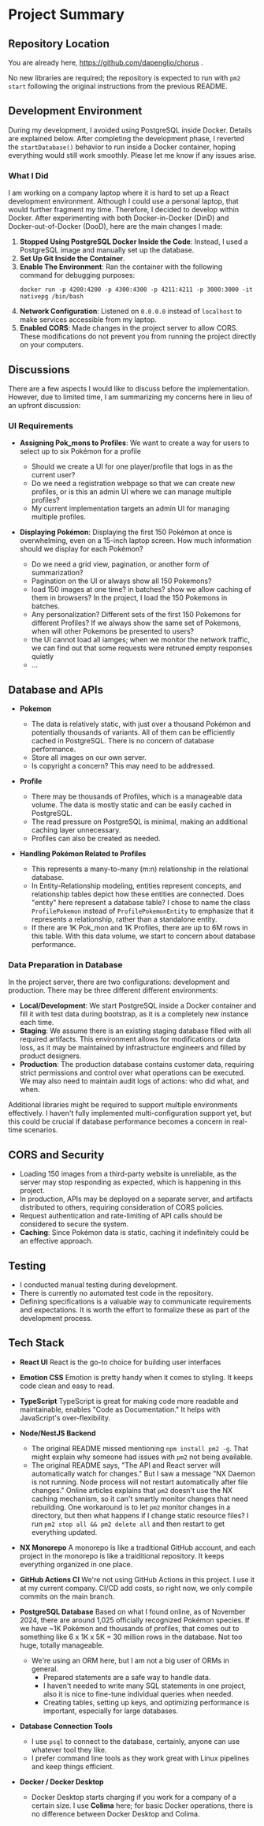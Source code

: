 # Project Summary

## Repository Location
You are already here, https://github.com/dapenglio/chorus .

No new libraries are required; the repository is expected to run with `pm2 start` following the original instructions from the previous README.

## Development Environment

During my development, I avoided using PostgreSQL inside Docker. Details are explained below. After completing the development phase, I reverted the `startDatabase()` behavior to run inside a Docker container, hoping everything would still work smoothly. Please let me know if any issues arise.

### What I Did

I am working on a company laptop where it is hard to set up a React development environment. Although I could use a personal laptop, that would further fragment my time. Therefore, I decided to develop within Docker. After experimenting with both Docker-in-Docker (DinD) and Docker-out-of-Docker (DooD), here are the main changes I made:
1. **Stopped Using PostgreSQL Docker Inside the Code**: Instead, I used a PostgreSQL image and manually set up the database.
2. **Set Up Git Inside the Container**.
3. **Enable The Environment**: Ran the container with the following command for debugging purposes:
   ```
   docker run -p 4200:4200 -p 4300:4300 -p 4211:4211 -p 3000:3000 -it nativepg /bin/bash
   ```
4. **Network Configuration**: Listened on `0.0.0.0` instead of `localhost` to make services accessible from my laptop.
5. **Enabled CORS**: Made changes in the project server to allow CORS.
These modifications do not prevent you from running the project directly on your computers.

## Discussions

There are a few aspects I would like to discuss before the implementation. However, due to limited time, I am summarizing my concerns here in lieu of an upfront discussion:

### UI Requirements

- **Assigning Pok_mons to Profiles**: We want to create a way for users to select up to six Pokémon for a profile
  - Should we create a UI for one player/profile that logs in as the current user?
  - Do we need a registration webpage so that we can create new profiles, or is this an admin UI where we can manage multiple profiles?
  - My current implementation targets an admin UI for managing multiple profiles.

- **Displaying Pokémon**: Displaying the first 150 Pokémon at once is overwhelming, even on a 15-inch laptop screen. How much information should we display for each Pokémon?
  - Do we need a grid view, pagination, or another form of summarization?
  - Pagination on the UI or always show all 150 Pokemons?
  - load 150 images at one time? in batches? show we allow caching of them in browsers?  In the project, I load the 150 Pokemons in batches.
  - Any personalization? Different sets of the first 150 Pokemons for different Profiles? If we always show the same set of Pokemons, when will other Pokemons be presented to users?
  - the UI cannot load all iamges; when we monitor the network traffic, we can find out that some requests were retruned empty responses quietly
  - ...


## Database and APIs

- **Pokemon**
  - The data is relatively static, with just over a thousand Pokémon and potentially thousands of variants. All of them can be efficiently cached in PostgreSQL. There is no concern of database performance.
  - Store all images on our own server.
  - Is copyright a concern? This may need to be addressed.

- **Profile**
  - There may be thousands of Profiles, which is a manageable data volume. The data is mostly static and can be easily cached in PostgreSQL.
  - The read pressure on PostgreSQL is minimal, making an additional caching layer unnecessary.
  - Profiles can also be created as needed.

- **Handling Pokémon Related to Profiles**
  - This represents a many-to-many (m:n) relationship in the relational database.
  - In Entity-Relationship modeling, entities represent concepts, and relationship tables depict how these entities are connected.  Does "entity" here represent a database table? I chose to name the class `ProfilePokemon` instead of `ProfilePokemonEntity` to emphasize that it represents a relationship, rather than a standalone entity.
  - If there are 1K Pok_mon and 1K Profiles, there are up to 6M rows in this table. With this data volume, we start to concern about database performance. 

### Data Preparation in Database

In the project server, there are two configurations: development and production.  There may be three different  different environments:

- **Local/Development**: We start PostgreSQL inside a Docker container and fill it with test data during bootstrap, as it is a completely new instance each time.
- **Staging**: We assume there is an existing staging database filled with all required artifacts. This environment allows for modifications or data loss, as it may be maintained by infrastructure engineers and filled by product designers.
- **Production**: The production database contains customer data, requiring strict permissions and control over what operations can be executed. We may also need to maintain audit logs of actions: who did what, and when.

Additional libraries might be required to support multiple environments effectively. I haven't fully implemented multi-configuration support yet, but this could be crucial if database performance becomes a concern in real-time scenarios.

## CORS and Security

- Loading 150 images from a third-party website is unreliable, as the server may stop responding as expected, which is happening in this project.
- In production, APIs may be deployed on a separate server, and artifacts distributed to others, requiring consideration of CORS policies.
- Request authentication and rate-limiting of API calls should be considered to secure the system.
- **Caching**: Since Pokémon data is static, caching it indefinitely could be an effective approach.

## Testing

- I conducted manual testing during development.
- There is currently no automated test code in the repository.
- Defining specifications is a valuable way to communicate requirements and expectations. It is worth the effort to formalize these as part of the development process.


## Tech Stack

- **React UI**
  React is the go-to choice for building user interfaces

- **Emotion CSS**
  Emotion is pretty handy when it comes to styling. It keeps code clean and easy to read.

- **TypeScript**
  TypeScript is great for making code more readable and maintainable, enables "Code as Documentation." It helps with JavaScript's over-flexibility.

- **Node/NestJS Backend**
  - The original README missed mentioning `npm install pm2 -g`. That might explain why someone had issues with `pm2` not being available.
  - The original README says, "The API and React server will automatically watch for changes." But I saw a message "NX Daemon is not running. Node process will not restart automatically after file changes." Online articles explains that `pm2` doesn't use the NX caching mechanism, so it can't smartly monitor changes that need rebuilding. One workaround is to let `pm2` monitor changes in a directory, but then what happens if I change static resource files? I run `pm2 stop all && pm2 delete all` and then restart to get everything updated.

- **NX Monorepo**
  A monorepo is like a traditional GitHub account, and each project in the monorepo is like a traiditional repository. It keeps everything organized in one place.

- **GitHub Actions CI**
  We're not using GitHub Actions in this project. I use it at my current company. CI/CD add costs, so right now, we only compile commits on the main branch.

- **PostgreSQL Database**
  Based on what I found online, as of November 2024, there are around 1,025 officially recognized Pokémon species. If we have ~1K Pokémon and thousands of profiles, that comes out to something like 6 x 1K x 5K = 30 million rows in the database. Not too huge, totally manageable.
  - We're using an ORM here, but I am not a big user of ORMs in general.
    - Prepared statements are a safe way to handle data.
    - I haven't needed to write many SQL statements in one project, also it is nice to fine-tune individual queries when needed.
    - Creating tables, setting up keys, and optimizing performance is important, especially for large databases.

- **Database Connection Tools**
  - I use `psql` to connect to the database, certainly, anyone can use whatever tool they like.
  - I prefer command line tools as they work great with Linux pipelines and keep things efficient.

- **Docker / Docker Desktop**
  - Docker Desktop starts charging if you work for a company of a certain size. I use **Colima** here; for basic Docker operations, there is no difference between Docker Desktop and Colima.


